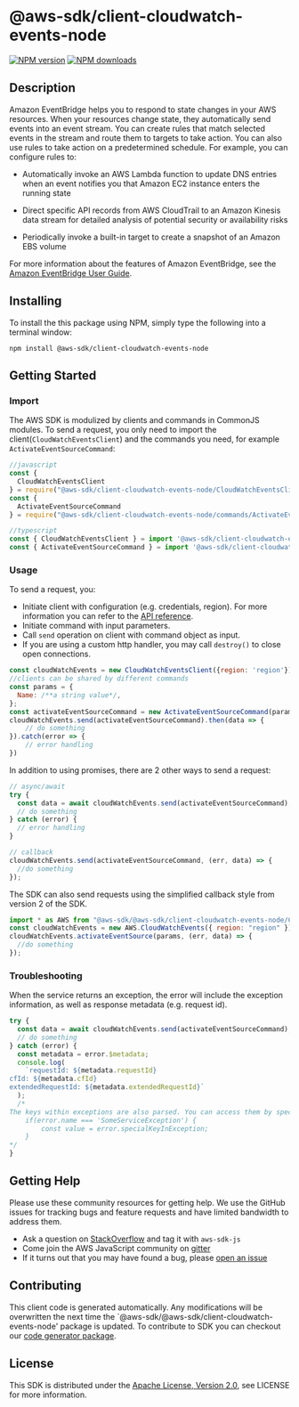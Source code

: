 # @aws-sdk/client-cloudwatch-events-node

[![NPM version](https://img.shields.io/npm/v/@aws-sdk/client-cloudwatch-events-node/preview.svg)](https://www.npmjs.com/package/@aws-sdk/client-cloudwatch-events-node)
[![NPM downloads](https://img.shields.io/npm/dm/@aws-sdk/client-cloudwatch-events-node.svg)](https://www.npmjs.com/package/@aws-sdk/client-cloudwatch-events-node)

## Description

<p>Amazon EventBridge helps you to respond to state changes in your AWS resources. When your resources change state, they automatically send events into an event stream. You can create rules that match selected events in the stream and route them to targets to take action. You can also use rules to take action on a predetermined schedule. For example, you can configure rules to:</p> <ul> <li> <p>Automatically invoke an AWS Lambda function to update DNS entries when an event notifies you that Amazon EC2 instance enters the running state</p> </li> <li> <p>Direct specific API records from AWS CloudTrail to an Amazon Kinesis data stream for detailed analysis of potential security or availability risks</p> </li> <li> <p>Periodically invoke a built-in target to create a snapshot of an Amazon EBS volume</p> </li> </ul> <p>For more information about the features of Amazon EventBridge, see the <a href="https://docs.aws.amazon.com/eventbridge/latest/userguide/">Amazon EventBridge User Guide</a>.</p>

## Installing

To install the this package using NPM, simply type the following into a terminal window:

```
npm install @aws-sdk/client-cloudwatch-events-node
```

## Getting Started

### Import

The AWS SDK is modulized by clients and commands in CommonJS modules. To send a request, you only need to import the client(`CloudWatchEventsClient`) and the commands you need, for example `ActivateEventSourceCommand`:

```javascript
//javascript
const {
  CloudWatchEventsClient
} = require("@aws-sdk/client-cloudwatch-events-node/CloudWatchEventsClient");
const {
  ActivateEventSourceCommand
} = require("@aws-sdk/client-cloudwatch-events-node/commands/ActivateEventSourceCommand");
```

```javascript
//typescript
const { CloudWatchEventsClient } = import '@aws-sdk/client-cloudwatch-events-node/CloudWatchEventsClient';
const { ActivateEventSourceCommand } = import '@aws-sdk/client-cloudwatch-events-node/commands/ActivateEventSourceCommand';
```

### Usage

To send a request, you:

- Initiate client with configuration (e.g. credentials, region). For more information you can refer to the [API reference][].
- Initiate command with input parameters.
- Call `send` operation on client with command object as input.
- If you are using a custom http handler, you may call `destroy()` to close open connections.

```javascript
const cloudWatchEvents = new CloudWatchEventsClient({region: 'region'});
//clients can be shared by different commands
const params = {
  Name: /**a string value*/,
};
const activateEventSourceCommand = new ActivateEventSourceCommand(params);
cloudWatchEvents.send(activateEventSourceCommand).then(data => {
    // do something
}).catch(error => {
    // error handling
})
```

In addition to using promises, there are 2 other ways to send a request:

```javascript
// async/await
try {
  const data = await cloudWatchEvents.send(activateEventSourceCommand);
  // do something
} catch (error) {
  // error handling
}
```

```javascript
// callback
cloudWatchEvents.send(activateEventSourceCommand, (err, data) => {
  //do something
});
```

The SDK can also send requests using the simplified callback style from version 2 of the SDK.

```javascript
import * as AWS from "@aws-sdk/@aws-sdk/client-cloudwatch-events-node/CloudWatchEvents";
const cloudWatchEvents = new AWS.CloudWatchEvents({ region: "region" });
cloudWatchEvents.activateEventSource(params, (err, data) => {
  //do something
});
```

### Troubleshooting

When the service returns an exception, the error will include the exception information, as well as response metadata (e.g. request id).

```javascript
try {
  const data = await cloudWatchEvents.send(activateEventSourceCommand);
  // do something
} catch (error) {
  const metadata = error.$metadata;
  console.log(
    `requestId: ${metadata.requestId}
cfId: ${metadata.cfId}
extendedRequestId: ${metadata.extendedRequestId}`
  );
  /*
The keys within exceptions are also parsed. You can access them by specifying exception names:
    if(error.name === 'SomeServiceException') {
        const value = error.specialKeyInException;
    }
*/
}
```

## Getting Help

Please use these community resources for getting help. We use the GitHub issues for tracking bugs and feature requests and have limited bandwidth to address them.

- Ask a question on [StackOverflow](https://stackoverflow.com/questions/tagged/aws-sdk-js) and tag it with `aws-sdk-js`
- Come join the AWS JavaScript community on [gitter](https://gitter.im/aws/aws-sdk-js-v3)
- If it turns out that you may have found a bug, please [open an issue](https://github.com/aws/aws-sdk-js-v3/issues)

## Contributing

This client code is generated automatically. Any modifications will be overwritten the next time the `@aws-sdk/@aws-sdk/client-cloudwatch-events-node' package is updated. To contribute to SDK you can checkout our [code generator package][].

## License

This SDK is distributed under the
[Apache License, Version 2.0](http://www.apache.org/licenses/LICENSE-2.0),
see LICENSE for more information.

[code generator package]: https://github.com/aws/aws-sdk-js-v3/tree/master/packages/service-types-generator
[api reference]: https://docs.aws.amazon.com/AWSJavaScriptSDK/latest/
